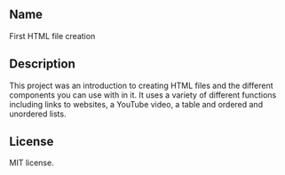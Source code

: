 ## Name
First HTML file creation
## Description
This project was an introduction to creating HTML files and the different components you can use with in it. It uses a variety of different functions including links to websites, a YouTube video, a table and ordered and unordered lists.

## License
MIT license.
